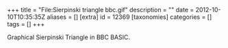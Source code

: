 +++
title = "File:Sierpinski triangle bbc.gif"
description = ""
date = 2012-10-10T10:35:35Z
aliases = []
[extra]
id = 12369
[taxonomies]
categories = []
tags = []
+++

Graphical Sierpinski Triangle in BBC BASIC.
